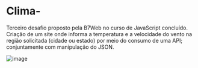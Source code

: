 # Clima-
Terceiro desafio proposto pela B7Web no curso de JavaScript concluído. </br>
Criação de um site onde informa a temperatura e a velocidade do vento na região solicitada (cidade ou estado) por meio do consumo de uma API; conjuntamente com manipulação do JSON. 

![image](https://user-images.githubusercontent.com/90053879/156493395-9b772bb6-9407-4aad-89ff-8f4156173e7b.png)
